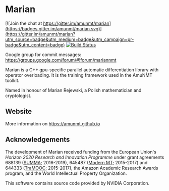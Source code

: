 Marian
======

[![Join the chat at https://gitter.im/amunmt/marian](https://badges.gitter.im/amunmt/marian.svg)](https://gitter.im/amunmt/marian?utm_source=badge&utm_medium=badge&utm_campaign=pr-badge&utm_content=badge)
[![Build Status](http://vali.inf.ed.ac.uk/jenkins/buildStatus/icon?job=marian-train)](http://vali.inf.ed.ac.uk/jenkins/job/marian-train/)

Google group for commit messages: https://groups.google.com/forum/#!forum/mariannmt

Marian is a C++ gpu-specific parallel automatic differentiation library
with operator overloading. It is the training framework used in the AmuNMT toolkit.

Named in honour of Marian Rejewski, a Polish mathematician and
cryptologist.

## Website

More information on https://amunmt.github.io

## Acknowledgements

The development of Marian received funding from the European Union's
_Horizon 2020 Research and Innovation Programme_ under grant agreements
688139 ([SUMMA](http://www.summa-project.eu); 2016-2019),
645487 ([Modern MT](http://www.modernmt.eu); 2015-2017) and
644333 ([TraMOOC](http://tramooc.eu/); 2015-2017),
the Amazon Academic Research Awards program, and
the World Intellectual Property Organization.

This software contains source code provided by NVIDIA Corporation.
